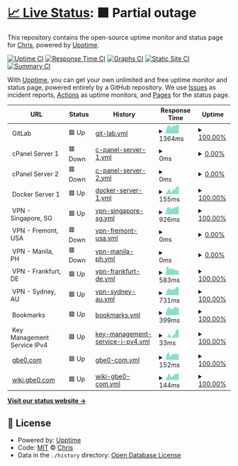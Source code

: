 # [📈 Live Status](https://uptime.gbe0.com): <!--live status--> **🟧 Partial outage**

This repository contains the open-source uptime monitor and status page for [Chris](https://gbe0.com), powered by [Upptime](https://github.com/upptime/upptime).

[![Uptime CI](https://github.com/koj-co/upptime/workflows/Uptime%20CI/badge.svg)](https://github.com/koj-co/upptime/actions?query=workflow%3A%22Uptime+CI%22)
[![Response Time CI](https://github.com/koj-co/upptime/workflows/Response%20Time%20CI/badge.svg)](https://github.com/koj-co/upptime/actions?query=workflow%3A%22Response+Time+CI%22)
[![Graphs CI](https://github.com/koj-co/upptime/workflows/Graphs%20CI/badge.svg)](https://github.com/koj-co/upptime/actions?query=workflow%3A%22Graphs+CI%22)
[![Static Site CI](https://github.com/koj-co/upptime/workflows/Static%20Site%20CI/badge.svg)](https://github.com/koj-co/upptime/actions?query=workflow%3A%22Static+Site+CI%22)
[![Summary CI](https://github.com/koj-co/upptime/workflows/Summary%20CI/badge.svg)](https://github.com/koj-co/upptime/actions?query=workflow%3A%22Summary+CI%22)

With [Upptime](https://upptime.js.org), you can get your own unlimited and free uptime monitor and status page, powered entirely by a GitHub repository. We use [Issues](https://github.com/gbe0/uptime/issues) as incident reports, [Actions](https://github.com/gbe0/uptime/actions) as uptime monitors, and [Pages](https://uptime.gbe0.com) for the status page.

<!--start: status pages-->
<!-- This summary is generated by Upptime (https://github.com/upptime/upptime) -->
<!-- Do not edit this manually, your changes will be overwritten -->
<!-- prettier-ignore -->
| URL | Status | History | Response Time | Uptime |
| --- | ------ | ------- | ------------- | ------ |
| <img alt="" src="https://icons.duckduckgo.com/ip3/null.ico" height="13"> GitLab | 🟩 Up | [git-lab.yml](https://github.com/gbe0/uptime/commits/HEAD/history/git-lab.yml) | <details><summary><img alt="Response time graph" src="./graphs/git-lab/response-time-week.png" height="20"> 1364ms</summary><br><a href="https://uptime.gbe0.com/history/git-lab"><img alt="Response time 1343" src="https://img.shields.io/endpoint?url=https%3A%2F%2Fraw.githubusercontent.com%2Fgbe0%2Fuptime%2FHEAD%2Fapi%2Fgit-lab%2Fresponse-time.json"></a><br><a href="https://uptime.gbe0.com/history/git-lab"><img alt="24-hour response time 1474" src="https://img.shields.io/endpoint?url=https%3A%2F%2Fraw.githubusercontent.com%2Fgbe0%2Fuptime%2FHEAD%2Fapi%2Fgit-lab%2Fresponse-time-day.json"></a><br><a href="https://uptime.gbe0.com/history/git-lab"><img alt="7-day response time 1364" src="https://img.shields.io/endpoint?url=https%3A%2F%2Fraw.githubusercontent.com%2Fgbe0%2Fuptime%2FHEAD%2Fapi%2Fgit-lab%2Fresponse-time-week.json"></a><br><a href="https://uptime.gbe0.com/history/git-lab"><img alt="30-day response time 1391" src="https://img.shields.io/endpoint?url=https%3A%2F%2Fraw.githubusercontent.com%2Fgbe0%2Fuptime%2FHEAD%2Fapi%2Fgit-lab%2Fresponse-time-month.json"></a><br><a href="https://uptime.gbe0.com/history/git-lab"><img alt="1-year response time 1342" src="https://img.shields.io/endpoint?url=https%3A%2F%2Fraw.githubusercontent.com%2Fgbe0%2Fuptime%2FHEAD%2Fapi%2Fgit-lab%2Fresponse-time-year.json"></a></details> | <details><summary><a href="https://uptime.gbe0.com/history/git-lab">100.00%</a></summary><a href="https://uptime.gbe0.com/history/git-lab"><img alt="All-time uptime 99.92%" src="https://img.shields.io/endpoint?url=https%3A%2F%2Fraw.githubusercontent.com%2Fgbe0%2Fuptime%2FHEAD%2Fapi%2Fgit-lab%2Fuptime.json"></a><br><a href="https://uptime.gbe0.com/history/git-lab"><img alt="24-hour uptime 100.00%" src="https://img.shields.io/endpoint?url=https%3A%2F%2Fraw.githubusercontent.com%2Fgbe0%2Fuptime%2FHEAD%2Fapi%2Fgit-lab%2Fuptime-day.json"></a><br><a href="https://uptime.gbe0.com/history/git-lab"><img alt="7-day uptime 100.00%" src="https://img.shields.io/endpoint?url=https%3A%2F%2Fraw.githubusercontent.com%2Fgbe0%2Fuptime%2FHEAD%2Fapi%2Fgit-lab%2Fuptime-week.json"></a><br><a href="https://uptime.gbe0.com/history/git-lab"><img alt="30-day uptime 100.00%" src="https://img.shields.io/endpoint?url=https%3A%2F%2Fraw.githubusercontent.com%2Fgbe0%2Fuptime%2FHEAD%2Fapi%2Fgit-lab%2Fuptime-month.json"></a><br><a href="https://uptime.gbe0.com/history/git-lab"><img alt="1-year uptime 99.92%" src="https://img.shields.io/endpoint?url=https%3A%2F%2Fraw.githubusercontent.com%2Fgbe0%2Fuptime%2FHEAD%2Fapi%2Fgit-lab%2Fuptime-year.json"></a></details>
| <img alt="" src="https://icons.duckduckgo.com/ip3/null.ico" height="13"> cPanel Server 1 | 🟥 Down | [c-panel-server-1.yml](https://github.com/gbe0/uptime/commits/HEAD/history/c-panel-server-1.yml) | <details><summary><img alt="Response time graph" src="./graphs/c-panel-server-1/response-time-week.png" height="20"> 0ms</summary><br><a href="https://uptime.gbe0.com/history/c-panel-server-1"><img alt="Response time 785" src="https://img.shields.io/endpoint?url=https%3A%2F%2Fraw.githubusercontent.com%2Fgbe0%2Fuptime%2FHEAD%2Fapi%2Fc-panel-server-1%2Fresponse-time.json"></a><br><a href="https://uptime.gbe0.com/history/c-panel-server-1"><img alt="24-hour response time 0" src="https://img.shields.io/endpoint?url=https%3A%2F%2Fraw.githubusercontent.com%2Fgbe0%2Fuptime%2FHEAD%2Fapi%2Fc-panel-server-1%2Fresponse-time-day.json"></a><br><a href="https://uptime.gbe0.com/history/c-panel-server-1"><img alt="7-day response time 0" src="https://img.shields.io/endpoint?url=https%3A%2F%2Fraw.githubusercontent.com%2Fgbe0%2Fuptime%2FHEAD%2Fapi%2Fc-panel-server-1%2Fresponse-time-week.json"></a><br><a href="https://uptime.gbe0.com/history/c-panel-server-1"><img alt="30-day response time 0" src="https://img.shields.io/endpoint?url=https%3A%2F%2Fraw.githubusercontent.com%2Fgbe0%2Fuptime%2FHEAD%2Fapi%2Fc-panel-server-1%2Fresponse-time-month.json"></a><br><a href="https://uptime.gbe0.com/history/c-panel-server-1"><img alt="1-year response time 785" src="https://img.shields.io/endpoint?url=https%3A%2F%2Fraw.githubusercontent.com%2Fgbe0%2Fuptime%2FHEAD%2Fapi%2Fc-panel-server-1%2Fresponse-time-year.json"></a></details> | <details><summary><a href="https://uptime.gbe0.com/history/c-panel-server-1">0.00%</a></summary><a href="https://uptime.gbe0.com/history/c-panel-server-1"><img alt="All-time uptime 81.06%" src="https://img.shields.io/endpoint?url=https%3A%2F%2Fraw.githubusercontent.com%2Fgbe0%2Fuptime%2FHEAD%2Fapi%2Fc-panel-server-1%2Fuptime.json"></a><br><a href="https://uptime.gbe0.com/history/c-panel-server-1"><img alt="24-hour uptime 0.00%" src="https://img.shields.io/endpoint?url=https%3A%2F%2Fraw.githubusercontent.com%2Fgbe0%2Fuptime%2FHEAD%2Fapi%2Fc-panel-server-1%2Fuptime-day.json"></a><br><a href="https://uptime.gbe0.com/history/c-panel-server-1"><img alt="7-day uptime 0.00%" src="https://img.shields.io/endpoint?url=https%3A%2F%2Fraw.githubusercontent.com%2Fgbe0%2Fuptime%2FHEAD%2Fapi%2Fc-panel-server-1%2Fuptime-week.json"></a><br><a href="https://uptime.gbe0.com/history/c-panel-server-1"><img alt="30-day uptime 0.00%" src="https://img.shields.io/endpoint?url=https%3A%2F%2Fraw.githubusercontent.com%2Fgbe0%2Fuptime%2FHEAD%2Fapi%2Fc-panel-server-1%2Fuptime-month.json"></a><br><a href="https://uptime.gbe0.com/history/c-panel-server-1"><img alt="1-year uptime 81.06%" src="https://img.shields.io/endpoint?url=https%3A%2F%2Fraw.githubusercontent.com%2Fgbe0%2Fuptime%2FHEAD%2Fapi%2Fc-panel-server-1%2Fuptime-year.json"></a></details>
| <img alt="" src="https://icons.duckduckgo.com/ip3/null.ico" height="13"> cPanel Server 2 | 🟥 Down | [c-panel-server-2.yml](https://github.com/gbe0/uptime/commits/HEAD/history/c-panel-server-2.yml) | <details><summary><img alt="Response time graph" src="./graphs/c-panel-server-2/response-time-week.png" height="20"> 0ms</summary><br><a href="https://uptime.gbe0.com/history/c-panel-server-2"><img alt="Response time 771" src="https://img.shields.io/endpoint?url=https%3A%2F%2Fraw.githubusercontent.com%2Fgbe0%2Fuptime%2FHEAD%2Fapi%2Fc-panel-server-2%2Fresponse-time.json"></a><br><a href="https://uptime.gbe0.com/history/c-panel-server-2"><img alt="24-hour response time 0" src="https://img.shields.io/endpoint?url=https%3A%2F%2Fraw.githubusercontent.com%2Fgbe0%2Fuptime%2FHEAD%2Fapi%2Fc-panel-server-2%2Fresponse-time-day.json"></a><br><a href="https://uptime.gbe0.com/history/c-panel-server-2"><img alt="7-day response time 0" src="https://img.shields.io/endpoint?url=https%3A%2F%2Fraw.githubusercontent.com%2Fgbe0%2Fuptime%2FHEAD%2Fapi%2Fc-panel-server-2%2Fresponse-time-week.json"></a><br><a href="https://uptime.gbe0.com/history/c-panel-server-2"><img alt="30-day response time 0" src="https://img.shields.io/endpoint?url=https%3A%2F%2Fraw.githubusercontent.com%2Fgbe0%2Fuptime%2FHEAD%2Fapi%2Fc-panel-server-2%2Fresponse-time-month.json"></a><br><a href="https://uptime.gbe0.com/history/c-panel-server-2"><img alt="1-year response time 771" src="https://img.shields.io/endpoint?url=https%3A%2F%2Fraw.githubusercontent.com%2Fgbe0%2Fuptime%2FHEAD%2Fapi%2Fc-panel-server-2%2Fresponse-time-year.json"></a></details> | <details><summary><a href="https://uptime.gbe0.com/history/c-panel-server-2">0.00%</a></summary><a href="https://uptime.gbe0.com/history/c-panel-server-2"><img alt="All-time uptime 69.00%" src="https://img.shields.io/endpoint?url=https%3A%2F%2Fraw.githubusercontent.com%2Fgbe0%2Fuptime%2FHEAD%2Fapi%2Fc-panel-server-2%2Fuptime.json"></a><br><a href="https://uptime.gbe0.com/history/c-panel-server-2"><img alt="24-hour uptime 0.00%" src="https://img.shields.io/endpoint?url=https%3A%2F%2Fraw.githubusercontent.com%2Fgbe0%2Fuptime%2FHEAD%2Fapi%2Fc-panel-server-2%2Fuptime-day.json"></a><br><a href="https://uptime.gbe0.com/history/c-panel-server-2"><img alt="7-day uptime 0.00%" src="https://img.shields.io/endpoint?url=https%3A%2F%2Fraw.githubusercontent.com%2Fgbe0%2Fuptime%2FHEAD%2Fapi%2Fc-panel-server-2%2Fuptime-week.json"></a><br><a href="https://uptime.gbe0.com/history/c-panel-server-2"><img alt="30-day uptime 0.00%" src="https://img.shields.io/endpoint?url=https%3A%2F%2Fraw.githubusercontent.com%2Fgbe0%2Fuptime%2FHEAD%2Fapi%2Fc-panel-server-2%2Fuptime-month.json"></a><br><a href="https://uptime.gbe0.com/history/c-panel-server-2"><img alt="1-year uptime 69.00%" src="https://img.shields.io/endpoint?url=https%3A%2F%2Fraw.githubusercontent.com%2Fgbe0%2Fuptime%2FHEAD%2Fapi%2Fc-panel-server-2%2Fuptime-year.json"></a></details>
| <img alt="" src="https://icons.duckduckgo.com/ip3/null.ico" height="13"> Docker Server 1 | 🟩 Up | [docker-server-1.yml](https://github.com/gbe0/uptime/commits/HEAD/history/docker-server-1.yml) | <details><summary><img alt="Response time graph" src="./graphs/docker-server-1/response-time-week.png" height="20"> 155ms</summary><br><a href="https://uptime.gbe0.com/history/docker-server-1"><img alt="Response time 182" src="https://img.shields.io/endpoint?url=https%3A%2F%2Fraw.githubusercontent.com%2Fgbe0%2Fuptime%2FHEAD%2Fapi%2Fdocker-server-1%2Fresponse-time.json"></a><br><a href="https://uptime.gbe0.com/history/docker-server-1"><img alt="24-hour response time 262" src="https://img.shields.io/endpoint?url=https%3A%2F%2Fraw.githubusercontent.com%2Fgbe0%2Fuptime%2FHEAD%2Fapi%2Fdocker-server-1%2Fresponse-time-day.json"></a><br><a href="https://uptime.gbe0.com/history/docker-server-1"><img alt="7-day response time 155" src="https://img.shields.io/endpoint?url=https%3A%2F%2Fraw.githubusercontent.com%2Fgbe0%2Fuptime%2FHEAD%2Fapi%2Fdocker-server-1%2Fresponse-time-week.json"></a><br><a href="https://uptime.gbe0.com/history/docker-server-1"><img alt="30-day response time 175" src="https://img.shields.io/endpoint?url=https%3A%2F%2Fraw.githubusercontent.com%2Fgbe0%2Fuptime%2FHEAD%2Fapi%2Fdocker-server-1%2Fresponse-time-month.json"></a><br><a href="https://uptime.gbe0.com/history/docker-server-1"><img alt="1-year response time 182" src="https://img.shields.io/endpoint?url=https%3A%2F%2Fraw.githubusercontent.com%2Fgbe0%2Fuptime%2FHEAD%2Fapi%2Fdocker-server-1%2Fresponse-time-year.json"></a></details> | <details><summary><a href="https://uptime.gbe0.com/history/docker-server-1">100.00%</a></summary><a href="https://uptime.gbe0.com/history/docker-server-1"><img alt="All-time uptime 99.99%" src="https://img.shields.io/endpoint?url=https%3A%2F%2Fraw.githubusercontent.com%2Fgbe0%2Fuptime%2FHEAD%2Fapi%2Fdocker-server-1%2Fuptime.json"></a><br><a href="https://uptime.gbe0.com/history/docker-server-1"><img alt="24-hour uptime 100.00%" src="https://img.shields.io/endpoint?url=https%3A%2F%2Fraw.githubusercontent.com%2Fgbe0%2Fuptime%2FHEAD%2Fapi%2Fdocker-server-1%2Fuptime-day.json"></a><br><a href="https://uptime.gbe0.com/history/docker-server-1"><img alt="7-day uptime 100.00%" src="https://img.shields.io/endpoint?url=https%3A%2F%2Fraw.githubusercontent.com%2Fgbe0%2Fuptime%2FHEAD%2Fapi%2Fdocker-server-1%2Fuptime-week.json"></a><br><a href="https://uptime.gbe0.com/history/docker-server-1"><img alt="30-day uptime 100.00%" src="https://img.shields.io/endpoint?url=https%3A%2F%2Fraw.githubusercontent.com%2Fgbe0%2Fuptime%2FHEAD%2Fapi%2Fdocker-server-1%2Fuptime-month.json"></a><br><a href="https://uptime.gbe0.com/history/docker-server-1"><img alt="1-year uptime 99.99%" src="https://img.shields.io/endpoint?url=https%3A%2F%2Fraw.githubusercontent.com%2Fgbe0%2Fuptime%2FHEAD%2Fapi%2Fdocker-server-1%2Fuptime-year.json"></a></details>
| <img alt="" src="https://icons.duckduckgo.com/ip3/null.ico" height="13"> VPN - Singapore, SG | 🟩 Up | [vpn-singapore-sg.yml](https://github.com/gbe0/uptime/commits/HEAD/history/vpn-singapore-sg.yml) | <details><summary><img alt="Response time graph" src="./graphs/vpn-singapore-sg/response-time-week.png" height="20"> 926ms</summary><br><a href="https://uptime.gbe0.com/history/vpn-singapore-sg"><img alt="Response time 919" src="https://img.shields.io/endpoint?url=https%3A%2F%2Fraw.githubusercontent.com%2Fgbe0%2Fuptime%2FHEAD%2Fapi%2Fvpn-singapore-sg%2Fresponse-time.json"></a><br><a href="https://uptime.gbe0.com/history/vpn-singapore-sg"><img alt="24-hour response time 1155" src="https://img.shields.io/endpoint?url=https%3A%2F%2Fraw.githubusercontent.com%2Fgbe0%2Fuptime%2FHEAD%2Fapi%2Fvpn-singapore-sg%2Fresponse-time-day.json"></a><br><a href="https://uptime.gbe0.com/history/vpn-singapore-sg"><img alt="7-day response time 926" src="https://img.shields.io/endpoint?url=https%3A%2F%2Fraw.githubusercontent.com%2Fgbe0%2Fuptime%2FHEAD%2Fapi%2Fvpn-singapore-sg%2Fresponse-time-week.json"></a><br><a href="https://uptime.gbe0.com/history/vpn-singapore-sg"><img alt="30-day response time 942" src="https://img.shields.io/endpoint?url=https%3A%2F%2Fraw.githubusercontent.com%2Fgbe0%2Fuptime%2FHEAD%2Fapi%2Fvpn-singapore-sg%2Fresponse-time-month.json"></a><br><a href="https://uptime.gbe0.com/history/vpn-singapore-sg"><img alt="1-year response time 919" src="https://img.shields.io/endpoint?url=https%3A%2F%2Fraw.githubusercontent.com%2Fgbe0%2Fuptime%2FHEAD%2Fapi%2Fvpn-singapore-sg%2Fresponse-time-year.json"></a></details> | <details><summary><a href="https://uptime.gbe0.com/history/vpn-singapore-sg">100.00%</a></summary><a href="https://uptime.gbe0.com/history/vpn-singapore-sg"><img alt="All-time uptime 100.00%" src="https://img.shields.io/endpoint?url=https%3A%2F%2Fraw.githubusercontent.com%2Fgbe0%2Fuptime%2FHEAD%2Fapi%2Fvpn-singapore-sg%2Fuptime.json"></a><br><a href="https://uptime.gbe0.com/history/vpn-singapore-sg"><img alt="24-hour uptime 100.00%" src="https://img.shields.io/endpoint?url=https%3A%2F%2Fraw.githubusercontent.com%2Fgbe0%2Fuptime%2FHEAD%2Fapi%2Fvpn-singapore-sg%2Fuptime-day.json"></a><br><a href="https://uptime.gbe0.com/history/vpn-singapore-sg"><img alt="7-day uptime 100.00%" src="https://img.shields.io/endpoint?url=https%3A%2F%2Fraw.githubusercontent.com%2Fgbe0%2Fuptime%2FHEAD%2Fapi%2Fvpn-singapore-sg%2Fuptime-week.json"></a><br><a href="https://uptime.gbe0.com/history/vpn-singapore-sg"><img alt="30-day uptime 100.00%" src="https://img.shields.io/endpoint?url=https%3A%2F%2Fraw.githubusercontent.com%2Fgbe0%2Fuptime%2FHEAD%2Fapi%2Fvpn-singapore-sg%2Fuptime-month.json"></a><br><a href="https://uptime.gbe0.com/history/vpn-singapore-sg"><img alt="1-year uptime 100.00%" src="https://img.shields.io/endpoint?url=https%3A%2F%2Fraw.githubusercontent.com%2Fgbe0%2Fuptime%2FHEAD%2Fapi%2Fvpn-singapore-sg%2Fuptime-year.json"></a></details>
| <img alt="" src="https://icons.duckduckgo.com/ip3/null.ico" height="13"> VPN - Fremont, USA | 🟥 Down | [vpn-fremont-usa.yml](https://github.com/gbe0/uptime/commits/HEAD/history/vpn-fremont-usa.yml) | <details><summary><img alt="Response time graph" src="./graphs/vpn-fremont-usa/response-time-week.png" height="20"> 0ms</summary><br><a href="https://uptime.gbe0.com/history/vpn-fremont-usa"><img alt="Response time 259" src="https://img.shields.io/endpoint?url=https%3A%2F%2Fraw.githubusercontent.com%2Fgbe0%2Fuptime%2FHEAD%2Fapi%2Fvpn-fremont-usa%2Fresponse-time.json"></a><br><a href="https://uptime.gbe0.com/history/vpn-fremont-usa"><img alt="24-hour response time 0" src="https://img.shields.io/endpoint?url=https%3A%2F%2Fraw.githubusercontent.com%2Fgbe0%2Fuptime%2FHEAD%2Fapi%2Fvpn-fremont-usa%2Fresponse-time-day.json"></a><br><a href="https://uptime.gbe0.com/history/vpn-fremont-usa"><img alt="7-day response time 0" src="https://img.shields.io/endpoint?url=https%3A%2F%2Fraw.githubusercontent.com%2Fgbe0%2Fuptime%2FHEAD%2Fapi%2Fvpn-fremont-usa%2Fresponse-time-week.json"></a><br><a href="https://uptime.gbe0.com/history/vpn-fremont-usa"><img alt="30-day response time 546" src="https://img.shields.io/endpoint?url=https%3A%2F%2Fraw.githubusercontent.com%2Fgbe0%2Fuptime%2FHEAD%2Fapi%2Fvpn-fremont-usa%2Fresponse-time-month.json"></a><br><a href="https://uptime.gbe0.com/history/vpn-fremont-usa"><img alt="1-year response time 259" src="https://img.shields.io/endpoint?url=https%3A%2F%2Fraw.githubusercontent.com%2Fgbe0%2Fuptime%2FHEAD%2Fapi%2Fvpn-fremont-usa%2Fresponse-time-year.json"></a></details> | <details><summary><a href="https://uptime.gbe0.com/history/vpn-fremont-usa">0.00%</a></summary><a href="https://uptime.gbe0.com/history/vpn-fremont-usa"><img alt="All-time uptime 89.85%" src="https://img.shields.io/endpoint?url=https%3A%2F%2Fraw.githubusercontent.com%2Fgbe0%2Fuptime%2FHEAD%2Fapi%2Fvpn-fremont-usa%2Fuptime.json"></a><br><a href="https://uptime.gbe0.com/history/vpn-fremont-usa"><img alt="24-hour uptime 0.00%" src="https://img.shields.io/endpoint?url=https%3A%2F%2Fraw.githubusercontent.com%2Fgbe0%2Fuptime%2FHEAD%2Fapi%2Fvpn-fremont-usa%2Fuptime-day.json"></a><br><a href="https://uptime.gbe0.com/history/vpn-fremont-usa"><img alt="7-day uptime 0.00%" src="https://img.shields.io/endpoint?url=https%3A%2F%2Fraw.githubusercontent.com%2Fgbe0%2Fuptime%2FHEAD%2Fapi%2Fvpn-fremont-usa%2Fuptime-week.json"></a><br><a href="https://uptime.gbe0.com/history/vpn-fremont-usa"><img alt="30-day uptime 25.70%" src="https://img.shields.io/endpoint?url=https%3A%2F%2Fraw.githubusercontent.com%2Fgbe0%2Fuptime%2FHEAD%2Fapi%2Fvpn-fremont-usa%2Fuptime-month.json"></a><br><a href="https://uptime.gbe0.com/history/vpn-fremont-usa"><img alt="1-year uptime 89.85%" src="https://img.shields.io/endpoint?url=https%3A%2F%2Fraw.githubusercontent.com%2Fgbe0%2Fuptime%2FHEAD%2Fapi%2Fvpn-fremont-usa%2Fuptime-year.json"></a></details>
| <img alt="" src="https://icons.duckduckgo.com/ip3/null.ico" height="13"> VPN - Manila, PH | 🟥 Down | [vpn-manila-ph.yml](https://github.com/gbe0/uptime/commits/HEAD/history/vpn-manila-ph.yml) | <details><summary><img alt="Response time graph" src="./graphs/vpn-manila-ph/response-time-week.png" height="20"> 0ms</summary><br><a href="https://uptime.gbe0.com/history/vpn-manila-ph"><img alt="Response time 941" src="https://img.shields.io/endpoint?url=https%3A%2F%2Fraw.githubusercontent.com%2Fgbe0%2Fuptime%2FHEAD%2Fapi%2Fvpn-manila-ph%2Fresponse-time.json"></a><br><a href="https://uptime.gbe0.com/history/vpn-manila-ph"><img alt="24-hour response time 0" src="https://img.shields.io/endpoint?url=https%3A%2F%2Fraw.githubusercontent.com%2Fgbe0%2Fuptime%2FHEAD%2Fapi%2Fvpn-manila-ph%2Fresponse-time-day.json"></a><br><a href="https://uptime.gbe0.com/history/vpn-manila-ph"><img alt="7-day response time 0" src="https://img.shields.io/endpoint?url=https%3A%2F%2Fraw.githubusercontent.com%2Fgbe0%2Fuptime%2FHEAD%2Fapi%2Fvpn-manila-ph%2Fresponse-time-week.json"></a><br><a href="https://uptime.gbe0.com/history/vpn-manila-ph"><img alt="30-day response time 0" src="https://img.shields.io/endpoint?url=https%3A%2F%2Fraw.githubusercontent.com%2Fgbe0%2Fuptime%2FHEAD%2Fapi%2Fvpn-manila-ph%2Fresponse-time-month.json"></a><br><a href="https://uptime.gbe0.com/history/vpn-manila-ph"><img alt="1-year response time 941" src="https://img.shields.io/endpoint?url=https%3A%2F%2Fraw.githubusercontent.com%2Fgbe0%2Fuptime%2FHEAD%2Fapi%2Fvpn-manila-ph%2Fresponse-time-year.json"></a></details> | <details><summary><a href="https://uptime.gbe0.com/history/vpn-manila-ph">0.00%</a></summary><a href="https://uptime.gbe0.com/history/vpn-manila-ph"><img alt="All-time uptime 74.89%" src="https://img.shields.io/endpoint?url=https%3A%2F%2Fraw.githubusercontent.com%2Fgbe0%2Fuptime%2FHEAD%2Fapi%2Fvpn-manila-ph%2Fuptime.json"></a><br><a href="https://uptime.gbe0.com/history/vpn-manila-ph"><img alt="24-hour uptime 0.00%" src="https://img.shields.io/endpoint?url=https%3A%2F%2Fraw.githubusercontent.com%2Fgbe0%2Fuptime%2FHEAD%2Fapi%2Fvpn-manila-ph%2Fuptime-day.json"></a><br><a href="https://uptime.gbe0.com/history/vpn-manila-ph"><img alt="7-day uptime 0.00%" src="https://img.shields.io/endpoint?url=https%3A%2F%2Fraw.githubusercontent.com%2Fgbe0%2Fuptime%2FHEAD%2Fapi%2Fvpn-manila-ph%2Fuptime-week.json"></a><br><a href="https://uptime.gbe0.com/history/vpn-manila-ph"><img alt="30-day uptime 0.00%" src="https://img.shields.io/endpoint?url=https%3A%2F%2Fraw.githubusercontent.com%2Fgbe0%2Fuptime%2FHEAD%2Fapi%2Fvpn-manila-ph%2Fuptime-month.json"></a><br><a href="https://uptime.gbe0.com/history/vpn-manila-ph"><img alt="1-year uptime 74.89%" src="https://img.shields.io/endpoint?url=https%3A%2F%2Fraw.githubusercontent.com%2Fgbe0%2Fuptime%2FHEAD%2Fapi%2Fvpn-manila-ph%2Fuptime-year.json"></a></details>
| <img alt="" src="https://icons.duckduckgo.com/ip3/null.ico" height="13"> VPN - Frankfurt, DE | 🟩 Up | [vpn-frankfurt-de.yml](https://github.com/gbe0/uptime/commits/HEAD/history/vpn-frankfurt-de.yml) | <details><summary><img alt="Response time graph" src="./graphs/vpn-frankfurt-de/response-time-week.png" height="20"> 583ms</summary><br><a href="https://uptime.gbe0.com/history/vpn-frankfurt-de"><img alt="Response time 545" src="https://img.shields.io/endpoint?url=https%3A%2F%2Fraw.githubusercontent.com%2Fgbe0%2Fuptime%2FHEAD%2Fapi%2Fvpn-frankfurt-de%2Fresponse-time.json"></a><br><a href="https://uptime.gbe0.com/history/vpn-frankfurt-de"><img alt="24-hour response time 401" src="https://img.shields.io/endpoint?url=https%3A%2F%2Fraw.githubusercontent.com%2Fgbe0%2Fuptime%2FHEAD%2Fapi%2Fvpn-frankfurt-de%2Fresponse-time-day.json"></a><br><a href="https://uptime.gbe0.com/history/vpn-frankfurt-de"><img alt="7-day response time 583" src="https://img.shields.io/endpoint?url=https%3A%2F%2Fraw.githubusercontent.com%2Fgbe0%2Fuptime%2FHEAD%2Fapi%2Fvpn-frankfurt-de%2Fresponse-time-week.json"></a><br><a href="https://uptime.gbe0.com/history/vpn-frankfurt-de"><img alt="30-day response time 540" src="https://img.shields.io/endpoint?url=https%3A%2F%2Fraw.githubusercontent.com%2Fgbe0%2Fuptime%2FHEAD%2Fapi%2Fvpn-frankfurt-de%2Fresponse-time-month.json"></a><br><a href="https://uptime.gbe0.com/history/vpn-frankfurt-de"><img alt="1-year response time 545" src="https://img.shields.io/endpoint?url=https%3A%2F%2Fraw.githubusercontent.com%2Fgbe0%2Fuptime%2FHEAD%2Fapi%2Fvpn-frankfurt-de%2Fresponse-time-year.json"></a></details> | <details><summary><a href="https://uptime.gbe0.com/history/vpn-frankfurt-de">100.00%</a></summary><a href="https://uptime.gbe0.com/history/vpn-frankfurt-de"><img alt="All-time uptime 99.97%" src="https://img.shields.io/endpoint?url=https%3A%2F%2Fraw.githubusercontent.com%2Fgbe0%2Fuptime%2FHEAD%2Fapi%2Fvpn-frankfurt-de%2Fuptime.json"></a><br><a href="https://uptime.gbe0.com/history/vpn-frankfurt-de"><img alt="24-hour uptime 100.00%" src="https://img.shields.io/endpoint?url=https%3A%2F%2Fraw.githubusercontent.com%2Fgbe0%2Fuptime%2FHEAD%2Fapi%2Fvpn-frankfurt-de%2Fuptime-day.json"></a><br><a href="https://uptime.gbe0.com/history/vpn-frankfurt-de"><img alt="7-day uptime 100.00%" src="https://img.shields.io/endpoint?url=https%3A%2F%2Fraw.githubusercontent.com%2Fgbe0%2Fuptime%2FHEAD%2Fapi%2Fvpn-frankfurt-de%2Fuptime-week.json"></a><br><a href="https://uptime.gbe0.com/history/vpn-frankfurt-de"><img alt="30-day uptime 100.00%" src="https://img.shields.io/endpoint?url=https%3A%2F%2Fraw.githubusercontent.com%2Fgbe0%2Fuptime%2FHEAD%2Fapi%2Fvpn-frankfurt-de%2Fuptime-month.json"></a><br><a href="https://uptime.gbe0.com/history/vpn-frankfurt-de"><img alt="1-year uptime 99.97%" src="https://img.shields.io/endpoint?url=https%3A%2F%2Fraw.githubusercontent.com%2Fgbe0%2Fuptime%2FHEAD%2Fapi%2Fvpn-frankfurt-de%2Fuptime-year.json"></a></details>
| <img alt="" src="https://icons.duckduckgo.com/ip3/null.ico" height="13"> VPN - Sydney, AU | 🟩 Up | [vpn-sydney-au.yml](https://github.com/gbe0/uptime/commits/HEAD/history/vpn-sydney-au.yml) | <details><summary><img alt="Response time graph" src="./graphs/vpn-sydney-au/response-time-week.png" height="20"> 731ms</summary><br><a href="https://uptime.gbe0.com/history/vpn-sydney-au"><img alt="Response time 784" src="https://img.shields.io/endpoint?url=https%3A%2F%2Fraw.githubusercontent.com%2Fgbe0%2Fuptime%2FHEAD%2Fapi%2Fvpn-sydney-au%2Fresponse-time.json"></a><br><a href="https://uptime.gbe0.com/history/vpn-sydney-au"><img alt="24-hour response time 929" src="https://img.shields.io/endpoint?url=https%3A%2F%2Fraw.githubusercontent.com%2Fgbe0%2Fuptime%2FHEAD%2Fapi%2Fvpn-sydney-au%2Fresponse-time-day.json"></a><br><a href="https://uptime.gbe0.com/history/vpn-sydney-au"><img alt="7-day response time 731" src="https://img.shields.io/endpoint?url=https%3A%2F%2Fraw.githubusercontent.com%2Fgbe0%2Fuptime%2FHEAD%2Fapi%2Fvpn-sydney-au%2Fresponse-time-week.json"></a><br><a href="https://uptime.gbe0.com/history/vpn-sydney-au"><img alt="30-day response time 775" src="https://img.shields.io/endpoint?url=https%3A%2F%2Fraw.githubusercontent.com%2Fgbe0%2Fuptime%2FHEAD%2Fapi%2Fvpn-sydney-au%2Fresponse-time-month.json"></a><br><a href="https://uptime.gbe0.com/history/vpn-sydney-au"><img alt="1-year response time 784" src="https://img.shields.io/endpoint?url=https%3A%2F%2Fraw.githubusercontent.com%2Fgbe0%2Fuptime%2FHEAD%2Fapi%2Fvpn-sydney-au%2Fresponse-time-year.json"></a></details> | <details><summary><a href="https://uptime.gbe0.com/history/vpn-sydney-au">100.00%</a></summary><a href="https://uptime.gbe0.com/history/vpn-sydney-au"><img alt="All-time uptime 99.98%" src="https://img.shields.io/endpoint?url=https%3A%2F%2Fraw.githubusercontent.com%2Fgbe0%2Fuptime%2FHEAD%2Fapi%2Fvpn-sydney-au%2Fuptime.json"></a><br><a href="https://uptime.gbe0.com/history/vpn-sydney-au"><img alt="24-hour uptime 100.00%" src="https://img.shields.io/endpoint?url=https%3A%2F%2Fraw.githubusercontent.com%2Fgbe0%2Fuptime%2FHEAD%2Fapi%2Fvpn-sydney-au%2Fuptime-day.json"></a><br><a href="https://uptime.gbe0.com/history/vpn-sydney-au"><img alt="7-day uptime 100.00%" src="https://img.shields.io/endpoint?url=https%3A%2F%2Fraw.githubusercontent.com%2Fgbe0%2Fuptime%2FHEAD%2Fapi%2Fvpn-sydney-au%2Fuptime-week.json"></a><br><a href="https://uptime.gbe0.com/history/vpn-sydney-au"><img alt="30-day uptime 100.00%" src="https://img.shields.io/endpoint?url=https%3A%2F%2Fraw.githubusercontent.com%2Fgbe0%2Fuptime%2FHEAD%2Fapi%2Fvpn-sydney-au%2Fuptime-month.json"></a><br><a href="https://uptime.gbe0.com/history/vpn-sydney-au"><img alt="1-year uptime 99.98%" src="https://img.shields.io/endpoint?url=https%3A%2F%2Fraw.githubusercontent.com%2Fgbe0%2Fuptime%2FHEAD%2Fapi%2Fvpn-sydney-au%2Fuptime-year.json"></a></details>
| <img alt="" src="https://icons.duckduckgo.com/ip3/null.ico" height="13"> Bookmarks | 🟩 Up | [bookmarks.yml](https://github.com/gbe0/uptime/commits/HEAD/history/bookmarks.yml) | <details><summary><img alt="Response time graph" src="./graphs/bookmarks/response-time-week.png" height="20"> 399ms</summary><br><a href="https://uptime.gbe0.com/history/bookmarks"><img alt="Response time 454" src="https://img.shields.io/endpoint?url=https%3A%2F%2Fraw.githubusercontent.com%2Fgbe0%2Fuptime%2FHEAD%2Fapi%2Fbookmarks%2Fresponse-time.json"></a><br><a href="https://uptime.gbe0.com/history/bookmarks"><img alt="24-hour response time 445" src="https://img.shields.io/endpoint?url=https%3A%2F%2Fraw.githubusercontent.com%2Fgbe0%2Fuptime%2FHEAD%2Fapi%2Fbookmarks%2Fresponse-time-day.json"></a><br><a href="https://uptime.gbe0.com/history/bookmarks"><img alt="7-day response time 399" src="https://img.shields.io/endpoint?url=https%3A%2F%2Fraw.githubusercontent.com%2Fgbe0%2Fuptime%2FHEAD%2Fapi%2Fbookmarks%2Fresponse-time-week.json"></a><br><a href="https://uptime.gbe0.com/history/bookmarks"><img alt="30-day response time 412" src="https://img.shields.io/endpoint?url=https%3A%2F%2Fraw.githubusercontent.com%2Fgbe0%2Fuptime%2FHEAD%2Fapi%2Fbookmarks%2Fresponse-time-month.json"></a><br><a href="https://uptime.gbe0.com/history/bookmarks"><img alt="1-year response time 454" src="https://img.shields.io/endpoint?url=https%3A%2F%2Fraw.githubusercontent.com%2Fgbe0%2Fuptime%2FHEAD%2Fapi%2Fbookmarks%2Fresponse-time-year.json"></a></details> | <details><summary><a href="https://uptime.gbe0.com/history/bookmarks">100.00%</a></summary><a href="https://uptime.gbe0.com/history/bookmarks"><img alt="All-time uptime 99.98%" src="https://img.shields.io/endpoint?url=https%3A%2F%2Fraw.githubusercontent.com%2Fgbe0%2Fuptime%2FHEAD%2Fapi%2Fbookmarks%2Fuptime.json"></a><br><a href="https://uptime.gbe0.com/history/bookmarks"><img alt="24-hour uptime 100.00%" src="https://img.shields.io/endpoint?url=https%3A%2F%2Fraw.githubusercontent.com%2Fgbe0%2Fuptime%2FHEAD%2Fapi%2Fbookmarks%2Fuptime-day.json"></a><br><a href="https://uptime.gbe0.com/history/bookmarks"><img alt="7-day uptime 100.00%" src="https://img.shields.io/endpoint?url=https%3A%2F%2Fraw.githubusercontent.com%2Fgbe0%2Fuptime%2FHEAD%2Fapi%2Fbookmarks%2Fuptime-week.json"></a><br><a href="https://uptime.gbe0.com/history/bookmarks"><img alt="30-day uptime 100.00%" src="https://img.shields.io/endpoint?url=https%3A%2F%2Fraw.githubusercontent.com%2Fgbe0%2Fuptime%2FHEAD%2Fapi%2Fbookmarks%2Fuptime-month.json"></a><br><a href="https://uptime.gbe0.com/history/bookmarks"><img alt="1-year uptime 99.98%" src="https://img.shields.io/endpoint?url=https%3A%2F%2Fraw.githubusercontent.com%2Fgbe0%2Fuptime%2FHEAD%2Fapi%2Fbookmarks%2Fuptime-year.json"></a></details>
| <img alt="" src="https://icons.duckduckgo.com/ip3/null.ico" height="13"> Key Management Service IPv4 | 🟩 Up | [key-management-service-i-pv4.yml](https://github.com/gbe0/uptime/commits/HEAD/history/key-management-service-i-pv4.yml) | <details><summary><img alt="Response time graph" src="./graphs/key-management-service-i-pv4/response-time-week.png" height="20"> 33ms</summary><br><a href="https://uptime.gbe0.com/history/key-management-service-i-pv4"><img alt="Response time 41" src="https://img.shields.io/endpoint?url=https%3A%2F%2Fraw.githubusercontent.com%2Fgbe0%2Fuptime%2FHEAD%2Fapi%2Fkey-management-service-i-pv4%2Fresponse-time.json"></a><br><a href="https://uptime.gbe0.com/history/key-management-service-i-pv4"><img alt="24-hour response time 66" src="https://img.shields.io/endpoint?url=https%3A%2F%2Fraw.githubusercontent.com%2Fgbe0%2Fuptime%2FHEAD%2Fapi%2Fkey-management-service-i-pv4%2Fresponse-time-day.json"></a><br><a href="https://uptime.gbe0.com/history/key-management-service-i-pv4"><img alt="7-day response time 33" src="https://img.shields.io/endpoint?url=https%3A%2F%2Fraw.githubusercontent.com%2Fgbe0%2Fuptime%2FHEAD%2Fapi%2Fkey-management-service-i-pv4%2Fresponse-time-week.json"></a><br><a href="https://uptime.gbe0.com/history/key-management-service-i-pv4"><img alt="30-day response time 39" src="https://img.shields.io/endpoint?url=https%3A%2F%2Fraw.githubusercontent.com%2Fgbe0%2Fuptime%2FHEAD%2Fapi%2Fkey-management-service-i-pv4%2Fresponse-time-month.json"></a><br><a href="https://uptime.gbe0.com/history/key-management-service-i-pv4"><img alt="1-year response time 41" src="https://img.shields.io/endpoint?url=https%3A%2F%2Fraw.githubusercontent.com%2Fgbe0%2Fuptime%2FHEAD%2Fapi%2Fkey-management-service-i-pv4%2Fresponse-time-year.json"></a></details> | <details><summary><a href="https://uptime.gbe0.com/history/key-management-service-i-pv4">100.00%</a></summary><a href="https://uptime.gbe0.com/history/key-management-service-i-pv4"><img alt="All-time uptime 99.99%" src="https://img.shields.io/endpoint?url=https%3A%2F%2Fraw.githubusercontent.com%2Fgbe0%2Fuptime%2FHEAD%2Fapi%2Fkey-management-service-i-pv4%2Fuptime.json"></a><br><a href="https://uptime.gbe0.com/history/key-management-service-i-pv4"><img alt="24-hour uptime 100.00%" src="https://img.shields.io/endpoint?url=https%3A%2F%2Fraw.githubusercontent.com%2Fgbe0%2Fuptime%2FHEAD%2Fapi%2Fkey-management-service-i-pv4%2Fuptime-day.json"></a><br><a href="https://uptime.gbe0.com/history/key-management-service-i-pv4"><img alt="7-day uptime 100.00%" src="https://img.shields.io/endpoint?url=https%3A%2F%2Fraw.githubusercontent.com%2Fgbe0%2Fuptime%2FHEAD%2Fapi%2Fkey-management-service-i-pv4%2Fuptime-week.json"></a><br><a href="https://uptime.gbe0.com/history/key-management-service-i-pv4"><img alt="30-day uptime 100.00%" src="https://img.shields.io/endpoint?url=https%3A%2F%2Fraw.githubusercontent.com%2Fgbe0%2Fuptime%2FHEAD%2Fapi%2Fkey-management-service-i-pv4%2Fuptime-month.json"></a><br><a href="https://uptime.gbe0.com/history/key-management-service-i-pv4"><img alt="1-year uptime 99.99%" src="https://img.shields.io/endpoint?url=https%3A%2F%2Fraw.githubusercontent.com%2Fgbe0%2Fuptime%2FHEAD%2Fapi%2Fkey-management-service-i-pv4%2Fuptime-year.json"></a></details>
| <img alt="" src="https://icons.duckduckgo.com/ip3/gbe0.com.ico" height="13"> [gbe0.com](https://gbe0.com) | 🟩 Up | [gbe0-com.yml](https://github.com/gbe0/uptime/commits/HEAD/history/gbe0-com.yml) | <details><summary><img alt="Response time graph" src="./graphs/gbe0-com/response-time-week.png" height="20"> 152ms</summary><br><a href="https://uptime.gbe0.com/history/gbe0-com"><img alt="Response time 359" src="https://img.shields.io/endpoint?url=https%3A%2F%2Fraw.githubusercontent.com%2Fgbe0%2Fuptime%2FHEAD%2Fapi%2Fgbe0-com%2Fresponse-time.json"></a><br><a href="https://uptime.gbe0.com/history/gbe0-com"><img alt="24-hour response time 168" src="https://img.shields.io/endpoint?url=https%3A%2F%2Fraw.githubusercontent.com%2Fgbe0%2Fuptime%2FHEAD%2Fapi%2Fgbe0-com%2Fresponse-time-day.json"></a><br><a href="https://uptime.gbe0.com/history/gbe0-com"><img alt="7-day response time 152" src="https://img.shields.io/endpoint?url=https%3A%2F%2Fraw.githubusercontent.com%2Fgbe0%2Fuptime%2FHEAD%2Fapi%2Fgbe0-com%2Fresponse-time-week.json"></a><br><a href="https://uptime.gbe0.com/history/gbe0-com"><img alt="30-day response time 164" src="https://img.shields.io/endpoint?url=https%3A%2F%2Fraw.githubusercontent.com%2Fgbe0%2Fuptime%2FHEAD%2Fapi%2Fgbe0-com%2Fresponse-time-month.json"></a><br><a href="https://uptime.gbe0.com/history/gbe0-com"><img alt="1-year response time 228" src="https://img.shields.io/endpoint?url=https%3A%2F%2Fraw.githubusercontent.com%2Fgbe0%2Fuptime%2FHEAD%2Fapi%2Fgbe0-com%2Fresponse-time-year.json"></a></details> | <details><summary><a href="https://uptime.gbe0.com/history/gbe0-com">100.00%</a></summary><a href="https://uptime.gbe0.com/history/gbe0-com"><img alt="All-time uptime 99.99%" src="https://img.shields.io/endpoint?url=https%3A%2F%2Fraw.githubusercontent.com%2Fgbe0%2Fuptime%2FHEAD%2Fapi%2Fgbe0-com%2Fuptime.json"></a><br><a href="https://uptime.gbe0.com/history/gbe0-com"><img alt="24-hour uptime 100.00%" src="https://img.shields.io/endpoint?url=https%3A%2F%2Fraw.githubusercontent.com%2Fgbe0%2Fuptime%2FHEAD%2Fapi%2Fgbe0-com%2Fuptime-day.json"></a><br><a href="https://uptime.gbe0.com/history/gbe0-com"><img alt="7-day uptime 100.00%" src="https://img.shields.io/endpoint?url=https%3A%2F%2Fraw.githubusercontent.com%2Fgbe0%2Fuptime%2FHEAD%2Fapi%2Fgbe0-com%2Fuptime-week.json"></a><br><a href="https://uptime.gbe0.com/history/gbe0-com"><img alt="30-day uptime 100.00%" src="https://img.shields.io/endpoint?url=https%3A%2F%2Fraw.githubusercontent.com%2Fgbe0%2Fuptime%2FHEAD%2Fapi%2Fgbe0-com%2Fuptime-month.json"></a><br><a href="https://uptime.gbe0.com/history/gbe0-com"><img alt="1-year uptime 99.98%" src="https://img.shields.io/endpoint?url=https%3A%2F%2Fraw.githubusercontent.com%2Fgbe0%2Fuptime%2FHEAD%2Fapi%2Fgbe0-com%2Fuptime-year.json"></a></details>
| <img alt="" src="https://icons.duckduckgo.com/ip3/wiki.gbe0.com.ico" height="13"> [wiki.gbe0.com](https://wiki.gbe0.com) | 🟩 Up | [wiki-gbe0-com.yml](https://github.com/gbe0/uptime/commits/HEAD/history/wiki-gbe0-com.yml) | <details><summary><img alt="Response time graph" src="./graphs/wiki-gbe0-com/response-time-week.png" height="20"> 144ms</summary><br><a href="https://uptime.gbe0.com/history/wiki-gbe0-com"><img alt="Response time 232" src="https://img.shields.io/endpoint?url=https%3A%2F%2Fraw.githubusercontent.com%2Fgbe0%2Fuptime%2FHEAD%2Fapi%2Fwiki-gbe0-com%2Fresponse-time.json"></a><br><a href="https://uptime.gbe0.com/history/wiki-gbe0-com"><img alt="24-hour response time 201" src="https://img.shields.io/endpoint?url=https%3A%2F%2Fraw.githubusercontent.com%2Fgbe0%2Fuptime%2FHEAD%2Fapi%2Fwiki-gbe0-com%2Fresponse-time-day.json"></a><br><a href="https://uptime.gbe0.com/history/wiki-gbe0-com"><img alt="7-day response time 144" src="https://img.shields.io/endpoint?url=https%3A%2F%2Fraw.githubusercontent.com%2Fgbe0%2Fuptime%2FHEAD%2Fapi%2Fwiki-gbe0-com%2Fresponse-time-week.json"></a><br><a href="https://uptime.gbe0.com/history/wiki-gbe0-com"><img alt="30-day response time 161" src="https://img.shields.io/endpoint?url=https%3A%2F%2Fraw.githubusercontent.com%2Fgbe0%2Fuptime%2FHEAD%2Fapi%2Fwiki-gbe0-com%2Fresponse-time-month.json"></a><br><a href="https://uptime.gbe0.com/history/wiki-gbe0-com"><img alt="1-year response time 232" src="https://img.shields.io/endpoint?url=https%3A%2F%2Fraw.githubusercontent.com%2Fgbe0%2Fuptime%2FHEAD%2Fapi%2Fwiki-gbe0-com%2Fresponse-time-year.json"></a></details> | <details><summary><a href="https://uptime.gbe0.com/history/wiki-gbe0-com">100.00%</a></summary><a href="https://uptime.gbe0.com/history/wiki-gbe0-com"><img alt="All-time uptime 99.99%" src="https://img.shields.io/endpoint?url=https%3A%2F%2Fraw.githubusercontent.com%2Fgbe0%2Fuptime%2FHEAD%2Fapi%2Fwiki-gbe0-com%2Fuptime.json"></a><br><a href="https://uptime.gbe0.com/history/wiki-gbe0-com"><img alt="24-hour uptime 100.00%" src="https://img.shields.io/endpoint?url=https%3A%2F%2Fraw.githubusercontent.com%2Fgbe0%2Fuptime%2FHEAD%2Fapi%2Fwiki-gbe0-com%2Fuptime-day.json"></a><br><a href="https://uptime.gbe0.com/history/wiki-gbe0-com"><img alt="7-day uptime 100.00%" src="https://img.shields.io/endpoint?url=https%3A%2F%2Fraw.githubusercontent.com%2Fgbe0%2Fuptime%2FHEAD%2Fapi%2Fwiki-gbe0-com%2Fuptime-week.json"></a><br><a href="https://uptime.gbe0.com/history/wiki-gbe0-com"><img alt="30-day uptime 100.00%" src="https://img.shields.io/endpoint?url=https%3A%2F%2Fraw.githubusercontent.com%2Fgbe0%2Fuptime%2FHEAD%2Fapi%2Fwiki-gbe0-com%2Fuptime-month.json"></a><br><a href="https://uptime.gbe0.com/history/wiki-gbe0-com"><img alt="1-year uptime 99.99%" src="https://img.shields.io/endpoint?url=https%3A%2F%2Fraw.githubusercontent.com%2Fgbe0%2Fuptime%2FHEAD%2Fapi%2Fwiki-gbe0-com%2Fuptime-year.json"></a></details>

<!--end: status pages-->

[**Visit our status website →**](https://uptime.gbe0.com)

## 📄 License

- Powered by: [Upptime](https://github.com/upptime/upptime)
- Code: [MIT](./LICENSE) © [Chris](https://gbe0.com)
- Data in the `./history` directory: [Open Database License](https://opendatacommons.org/licenses/odbl/1-0/)
